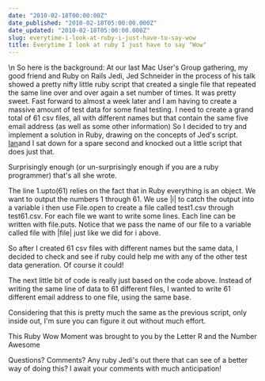 ```yaml
---
date: "2010-02-18T00:00:00Z"
date_published: "2010-02-18T05:00:00.000Z"
date_updated: "2010-02-18T05:00:00.000Z"
slug: everytime-i-look-at-ruby-i-just-have-to-say-wow
title: Everytime I look at ruby I just have to say "Wow"
---
```


\n    So here is the background:  At our last Mac User's Group gathering, my good friend and Ruby on Rails Jedi, Jed Schneider in the process of his talk showed a pretty nifty little ruby script that created a single file that repeated the same line over and over again a set number of times.  It was pretty sweet.  Fast forward to almost a week later and I am having to create a massive amount of test data for some final testing.  I need to create a grand total of 61 csv files, all with different names but that contain the same five email address (as well as some other information)  So I decided to try and implement a solution in Ruby, drawing on the concepts of Jed's script. [Ian](http://www.iangreulichonline.com)and I sat down for a spare second and knocked out a little script that does just that.

Surprisingly enough (or un-surprisingly enough if you are a ruby programmer) that's all she wrote.

The line 1.upto(61) relies on the fact that in Ruby everything is an object.  We want to output the numbers 1 through 61.  We use |i| to catch the output into a variable i then use File.open to create a file called test1.csv through test61.csv.  For each file we want to write some lines.  Each line can be written with file.puts.  Notice that we pass the name of our file to a variable called file with |file| just like we did for i above.

So after I created 61 csv files with different names but the same data, I decided to check and see if ruby could help me with any of the other test data generation.  Of course it could!

The next little bit of code is really just based on the code above.  Instead of writing the same line of data to 61 different files, I wanted to write 61 different email address to one file, using the same base.  

Considering that this is pretty much the same as the previous script, only inside out, I'm sure you can figure it out without much effort.  

This Ruby Wow Moment was brought to you by the Letter R and the Number Awesome

Questions? Comments?  Any ruby Jedi's out there that can see of a better way of doing this?  I await your comments with much anticipation!
